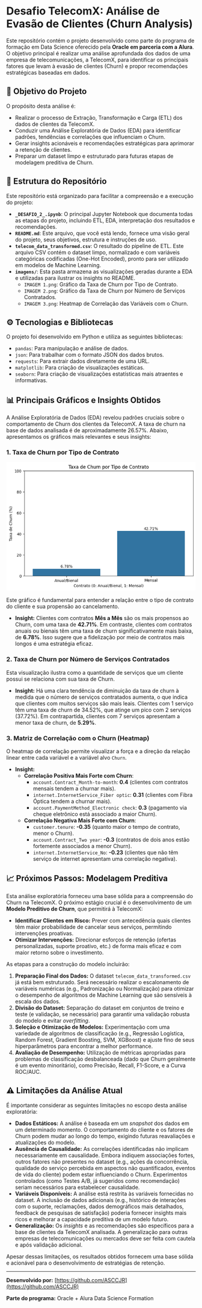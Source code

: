 # Desafio TelecomX: Análise de Evasão de Clientes (Churn Analysis)

Este repositório contém o projeto desenvolvido como parte do programa de formação em Data Science oferecido pela **Oracle em parceria com a Alura**. O objetivo principal é realizar uma análise aprofundada dos dados de uma empresa de telecomunicações, a TelecomX, para identificar os principais fatores que levam à evasão de clientes (Churn) e propor recomendações estratégicas baseadas em dados.

## 🎯 Objetivo do Projeto

O propósito desta análise é:

  * Realizar o processo de Extração, Transformação e Carga (ETL) dos dados de clientes da TelecomX.
  * Conduzir uma Análise Exploratória de Dados (EDA) para identificar padrões, tendências e correlações que influenciam o Churn.
  * Gerar insights acionáveis e recomendações estratégicas para aprimorar a retenção de clientes.
  * Preparar um dataset limpo e estruturado para futuras etapas de modelagem preditiva de Churn.

## 📁 Estrutura do Repositório

Este repositório está organizado para facilitar a compreensão e a execução do projeto:

  * **`_DESAFIO_2_.ipynb`**: O principal Jupyter Notebook que documenta todas as etapas do projeto, incluindo ETL, EDA, interpretação dos resultados e recomendações.
  * **`README.md`**: Este arquivo, que você está lendo, fornece uma visão geral do projeto, seus objetivos, estrutura e instruções de uso.
  * **`telecom_data_transformed.csv`**: O resultado do pipeline de ETL. Este arquivo CSV contém o dataset limpo, normalizado e com variáveis categóricas codificadas (One-Hot Encoded), pronto para ser utilizado em modelos de Machine Learning.
  * **`imagens/`**: Esta pasta armazena as visualizações geradas durante a EDA e utilizadas para ilustrar os insights no README.
      * `IMAGEM 1.png`: Gráfico da Taxa de Churn por Tipo de Contrato.
      * `IMAGEM 2.png`: Gráfico da Taxa de Churn por Número de Serviços Contratados.
      * `IMAGEM 3.png`: Heatmap de Correlação das Variáveis com o Churn.

## ⚙️ Tecnologias e Bibliotecas

O projeto foi desenvolvido em Python e utiliza as seguintes bibliotecas:

  * `pandas`: Para manipulação e análise de dados.
  * `json`: Para trabalhar com o formato JSON dos dados brutos.
  * `requests`: Para extrair dados diretamente de uma URL.
  * `matplotlib`: Para criação de visualizações estáticas.
  * `seaborn`: Para criação de visualizações estatísticas mais atraentes e informativas.

## 📊 Principais Gráficos e Insights Obtidos

A Análise Exploratória de Dados (EDA) revelou padrões cruciais sobre o comportamento de Churn dos clientes da TelecomX. A taxa de churn na base de dados analisada é de aproximadamente 26.57%. Abaixo, apresentamos os gráficos mais relevantes e seus insights:

### 1\. Taxa de Churn por Tipo de Contrato
![Taxa de Churn por Tipo de Contrato](IMAGEM%201.png)

Este gráfico é fundamental para entender a relação entre o tipo de contrato do cliente e sua propensão ao cancelamento.

  * **Insight:** Clientes com contratos **Mês a Mês** são os mais propensos ao Churn, com uma taxa de **42.71%**. Em contraste, clientes com contratos anuais ou bienais têm uma taxa de churn significativamente mais baixa, de **6.78%**. Isso sugere que a fidelização por meio de contratos mais longos é uma estratégia eficaz.

### 2\. Taxa de Churn por Número de Serviços Contratados

Esta visualização ilustra como a quantidade de serviços que um cliente possui se relaciona com sua taxa de Churn.

  * **Insight:** Há uma clara tendência de diminuição da taxa de churn à medida que o número de serviços contratados aumenta, o que indica que clientes com muitos serviços são mais leais. Clientes com 1 serviço têm uma taxa de churn de 34.52%, que atinge um pico com 2 serviços (37.72%). Em contrapartida, clientes com 7 serviços apresentam a menor taxa de churn, de **5.29%**.

### 3\. Matriz de Correlação com o Churn (Heatmap)

O heatmap de correlação permite visualizar a força e a direção da relação linear entre cada variável e a variável alvo `Churn`.

  * **Insight:**
      * **Correlação Positiva Mais Forte com Churn**:
          * `account.Contract_Month-to-month`: **0.4** (clientes com contratos mensais tendem a churnar mais).
          * `internet.InternetService_Fiber optic`: **0.31** (clientes com Fibra Óptica tendem a churnar mais).
          * `account.PaymentMethod_Electronic check`: **0.3** (pagamento via cheque eletrônico está associado a maior Churn).
      * **Correlação Negativa Mais Forte com Churn**:
          * `customer.tenure`: **-0.35** (quanto maior o tempo de contrato, menor o Churn).
          * `account.Contract_Two year`: **-0.3** (contratos de dois anos estão fortemente associados a menor Churn).
          * `internet.InternetService_No`: **-0.23** (clientes que não têm serviço de internet apresentam uma correlação negativa).

## 📈 Próximos Passos: Modelagem Preditiva

Esta análise exploratória forneceu uma base sólida para a compreensão do Churn na TelecomX. O próximo estágio crucial é o desenvolvimento de um **Modelo Preditivo de Churn**, que permitirá à TelecomX:

  * **Identificar Clientes em Risco:** Prever com antecedência quais clientes têm maior probabilidade de cancelar seus serviços, permitindo intervenções proativas.
  * **Otimizar Intervenções:** Direcionar esforços de retenção (ofertas personalizadas, suporte proativo, etc.) de forma mais eficaz e com maior retorno sobre o investimento.

As etapas para a construção do modelo incluirão:

1.  **Preparação Final dos Dados:** O dataset `telecom_data_transformed.csv` já está bem estruturado. Será necessário realizar o escalonamento de variáveis numéricas (e.g., Padronização ou Normalização) para otimizar o desempenho de algoritmos de Machine Learning que são sensíveis à escala dos dados.
2.  **Divisão do Dataset:** Separação do dataset em conjuntos de treino e teste (e validação, se necessário) para garantir uma validação robusta do modelo e evitar *overfitting*.
3.  **Seleção e Otimização de Modelos:** Experimentação com uma variedade de algoritmos de classificação (e.g., Regressão Logística, Random Forest, Gradient Boosting, SVM, XGBoost) e ajuste fino de seus hiperparâmetros para encontrar a melhor performance.
4.  **Avaliação de Desempenho:** Utilização de métricas apropriadas para problemas de classificação desbalanceada (dado que Churn geralmente é um evento minoritário), como Precisão, Recall, F1-Score, e a Curva ROC/AUC.

## ⚠️ Limitações da Análise Atual

É importante considerar as seguintes limitações no escopo desta análise exploratória:

  * **Dados Estáticos:** A análise é baseada em um *snapshot* dos dados em um determinado momento. O comportamento do cliente e os fatores de Churn podem mudar ao longo do tempo, exigindo futuras reavaliações e atualizações do modelo.
  * **Ausência de Causalidade:** As correlações identificadas não implicam necessariamente em causalidade. Embora indiquem associações fortes, outros fatores não presentes no dataset (e.g., ações da concorrência, qualidade do serviço percebida em aspectos não quantificados, eventos de vida do cliente) podem estar influenciando o Churn. Experimentos controlados (como Testes A/B, já sugeridos como recomendação) seriam necessários para estabelecer causalidade.
  * **Variáveis Disponíveis:** A análise está restrita às variáveis fornecidas no dataset. A inclusão de dados adicionais (e.g., histórico de interações com o suporte, reclamações, dados demográficos mais detalhados, feedback de pesquisas de satisfação) poderia fornecer insights mais ricos e melhorar a capacidade preditiva de um modelo futuro.
  * **Generalização:** Os *insights* e as recomendações são específicos para a base de clientes da TelecomX analisada. A generalização para outras empresas de telecomunicações ou mercados deve ser feita com cautela e após validação adicional.

Apesar dessas limitações, os resultados obtidos fornecem uma base sólida e acionável para o desenvolvimento de estratégias de retenção.

-----

**Desenvolvido por:** [https://github.com/ASCCJR](https://github.com/ASCCJR)

**Parte do programa:** Oracle + Alura Data Science Formation
